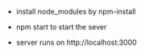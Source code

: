 * install node_modules by npm-install

* npm start to start the sever

* server runs on http://localhost:3000